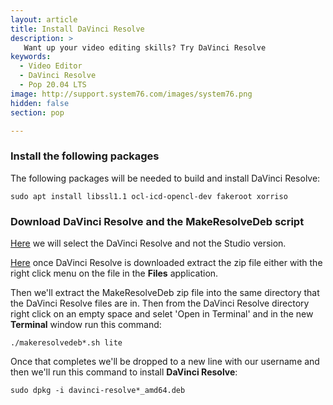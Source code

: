 ```yaml
---
layout: article
title: Install DaVinci Resolve
description: >
   Want up your video editing skills? Try DaVinci Resolve
keywords:
  - Video Editor
  - DaVinci Resolve
  - Pop 20.04 LTS
image: http://support.system76.com/images/system76.png
hidden: false
section: pop

---
```


### Install the following packages

The following packages will be needed to build and install DaVinci Resolve:

```sudo apt install libssl1.1 ocl-icd-opencl-dev fakeroot xorriso```

### Download DaVinci Resolve and the MakeResolveDeb script

[Here](https://www.blackmagicdesign.com/products/davinciresolve/) we will select the DaVinci Resolve and not the Studio version.

[Here](http://www.danieltufvesson.com/makeresolvedeb) once DaVinci Resolve is downloaded extract the zip file either with the right click menu on the file in the **Files** application.

Then we'll extract the MakeResolveDeb zip file into the same directory that the DaVinci Resolve files are in. Then from the DaVinci Resolve directory right click on an empty space and selet 'Open in Terminal' and in the new **Terminal** window run this command:

```./makeresolvedeb*.sh lite```

Once that completes we'll be dropped to a new line with our username and then we'll run this command to install **DaVinci Resolve**:

```sudo dpkg -i davinci-resolve*_amd64.deb```


